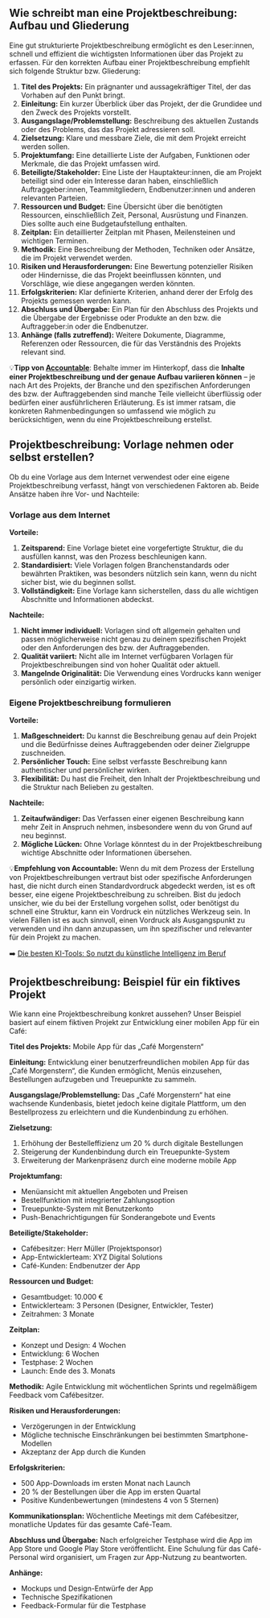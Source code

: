 ## Wie schreibt man eine Projektbeschreibung: Aufbau und Gliederung

Eine gut strukturierte Projektbeschreibung ermöglicht es den Leser:innen, schnell und effizient die wichtigsten Informationen über das Projekt zu erfassen. Für den korrekten Aufbau einer Projektbeschreibung empfiehlt sich folgende Struktur bzw. Gliederung:

1.  **Titel des Projekts:** Ein prägnanter und aussagekräftiger Titel, der das Vorhaben auf den Punkt bringt.
2.  **Einleitung:** Ein kurzer Überblick über das Projekt, der die Grundidee und den Zweck des Projekts vorstellt.
3.  **Ausgangslage/Problemstellung:** Beschreibung des aktuellen Zustands oder des Problems, das das Projekt adressieren soll.
4.  **Zielsetzung:** Klare und messbare Ziele, die mit dem Projekt erreicht werden sollen.
5.  **Projektumfang:** Eine detaillierte Liste der Aufgaben, Funktionen oder Merkmale, die das Projekt umfassen wird.
6.  **Beteiligte/Stakeholder:** Eine Liste der Hauptakteur:innen, die am Projekt beteiligt sind oder ein Interesse daran haben, einschließlich Auftraggeber:innen, Teammitgliedern, Endbenutzer:innen und anderen relevanten Parteien.
7.  **Ressourcen und Budget:** Eine Übersicht über die benötigten Ressourcen, einschließlich Zeit, Personal, Ausrüstung und Finanzen. Dies sollte auch eine Budgetaufstellung enthalten.
8.  **Zeitplan:** Ein detaillierter Zeitplan mit Phasen, Meilensteinen und wichtigen Terminen.
9.  **Methodik:** Eine Beschreibung der Methoden, Techniken oder Ansätze, die im Projekt verwendet werden.
10.  **Risiken und Herausforderungen:** Eine Bewertung potenzieller Risiken oder Hindernisse, die das Projekt beeinflussen könnten, und Vorschläge, wie diese angegangen werden könnten.
11.  **Erfolgskriterien:** Klar definierte Kriterien, anhand derer der Erfolg des Projekts gemessen werden kann.
12.  **Abschluss und Übergabe:** Ein Plan für den Abschluss des Projekts und die Übergabe der Ergebnisse oder Produkte an den bzw. die Auftraggeber:in oder die Endbenutzer.
13.  **Anhänge (falls zutreffend):** Weitere Dokumente, Diagramme, Referenzen oder Ressourcen, die für das Verständnis des Projekts relevant sind.

💡**Tipp von [Accountable](https://www.accountable.de/)**: Behalte immer im Hinterkopf, dass die **Inhalte einer Projektbeschreibung und der genaue Aufbau variieren können** – je nach Art des Projekts, der Branche und den spezifischen Anforderungen des bzw. der Auftraggebenden sind manche Teile vielleicht überflüssig oder bedürfen einer ausführlicheren Erläuterung. Es ist immer ratsam, die konkreten Rahmenbedingungen so umfassend wie möglich zu berücksichtigen, wenn du eine Projektbeschreibung erstellst.

## Projektbeschreibung: Vorlage nehmen oder selbst erstellen?

Ob du eine Vorlage aus dem Internet verwendest oder eine eigene Projektbeschreibung verfasst, hängt von verschiedenen Faktoren ab. Beide Ansätze haben ihre Vor- und Nachteile:

### Vorlage aus dem Internet

**Vorteile:**

1.  **Zeitsparend:** Eine Vorlage bietet eine vorgefertigte Struktur, die du ausfüllen kannst, was den Prozess beschleunigen kann.
2.  **Standardisiert:** Viele Vorlagen folgen Branchenstandards oder bewährten Praktiken, was besonders nützlich sein kann, wenn du nicht sicher bist, wie du beginnen sollst.
3.  **Vollständigkeit:** Eine Vorlage kann sicherstellen, dass du alle wichtigen Abschnitte und Informationen abdeckst.

**Nachteile:**

1.  **Nicht immer individuell:** Vorlagen sind oft allgemein gehalten und passen möglicherweise nicht genau zu deinem spezifischen Projekt oder den Anforderungen des bzw. der Auftraggebenden.
2.  **Qualität variiert:** Nicht alle im Internet verfügbaren Vorlagen für Projektbeschreibungen sind von hoher Qualität oder aktuell.
3.  **Mangelnde Originalität:** Die Verwendung eines Vordrucks kann weniger persönlich oder einzigartig wirken.

### Eigene Projektbeschreibung formulieren

**Vorteile:**

1.  **Maßgeschneidert:** Du kannst die Beschreibung genau auf dein Projekt und die Bedürfnisse deines Auftraggebenden oder deiner Zielgruppe zuschneiden.
2.  **Persönlicher Touch:** Eine selbst verfasste Beschreibung kann authentischer und persönlicher wirken.
3.  **Flexibilität:** Du hast die Freiheit, den Inhalt der Projektbeschreibung und die Struktur nach Belieben zu gestalten.

**Nachteile:**

1.  **Zeitaufwändiger:** Das Verfassen einer eigenen Beschreibung kann mehr Zeit in Anspruch nehmen, insbesondere wenn du von Grund auf neu beginnst.
2.  **Mögliche Lücken:** Ohne Vorlage könntest du in der Projektbeschreibung wichtige Abschnitte oder Informationen übersehen.

💡**Empfehlung von Accountable:** Wenn du mit dem Prozess der Erstellung von Projektbeschreibungen vertraut bist oder spezifische Anforderungen hast, die nicht durch einen Standardvordruck abgedeckt werden, ist es oft besser, eine eigene Projektbeschreibung zu schreiben. Bist du jedoch unsicher, wie du bei der Erstellung vorgehen sollst, oder benötigst du schnell eine Struktur, kann ein Vordruck ein nützliches Werkzeug sein. In vielen Fällen ist es auch sinnvoll, einen Vordruck als Ausgangspunkt zu verwenden und ihn dann anzupassen, um ihn spezifischer und relevanter für dein Projekt zu machen.

➡️ [Die besten KI-Tools: So nutzt du künstliche Intelligenz im Beruf](https://www.accountable.de/blog/ki-tools/)

## Projektbeschreibung: Beispiel für ein fiktives Projekt

Wie kann eine Projektbeschreibung konkret aussehen? Unser Beispiel basiert auf einem fiktiven Projekt zur Entwicklung einer mobilen App für ein Café:

**Titel des Projekts:** Mobile App für das „Café Morgenstern“

**Einleitung:** Entwicklung einer benutzerfreundlichen mobilen App für das „Café Morgenstern“, die Kunden ermöglicht, Menüs einzusehen, Bestellungen aufzugeben und Treuepunkte zu sammeln.

**Ausgangslage/Problemstellung:** Das „Café Morgenstern“ hat eine wachsende Kundenbasis, bietet jedoch keine digitale Plattform, um den Bestellprozess zu erleichtern und die Kundenbindung zu erhöhen.

**Zielsetzung:**

1.  Erhöhung der Bestelleffizienz um 20 % durch digitale Bestellungen
2.  Steigerung der Kundenbindung durch ein Treuepunkte-System
3.  Erweiterung der Markenpräsenz durch eine moderne mobile App

**Projektumfang:**

-   Menüansicht mit aktuellen Angeboten und Preisen
-   Bestellfunktion mit integrierter Zahlungsoption
-   Treuepunkte-System mit Benutzerkonto
-   Push-Benachrichtigungen für Sonderangebote und Events

**Beteiligte/Stakeholder:**

-   Cafébesitzer: Herr Müller (Projektsponsor)
-   App-Entwicklerteam: XYZ Digital Solutions
-   Café-Kunden: Endbenutzer der App

**Ressourcen und Budget:**

-   Gesamtbudget: 10.000 €
-   Entwicklerteam: 3 Personen (Designer, Entwickler, Tester)
-   Zeitrahmen: 3 Monate

**Zeitplan:**

-   Konzept und Design: 4 Wochen
-   Entwicklung: 6 Wochen
-   Testphase: 2 Wochen
-   Launch: Ende des 3. Monats

**Methodik:** Agile Entwicklung mit wöchentlichen Sprints und regelmäßigem Feedback vom Cafébesitzer.

**Risiken und Herausforderungen:**

-   Verzögerungen in der Entwicklung
-   Mögliche technische Einschränkungen bei bestimmten Smartphone-Modellen
-   Akzeptanz der App durch die Kunden

**Erfolgskriterien:**

-   500 App-Downloads im ersten Monat nach Launch
-   20 % der Bestellungen über die App im ersten Quartal
-   Positive Kundenbewertungen (mindestens 4 von 5 Sternen)

**Kommunikationsplan:** Wöchentliche Meetings mit dem Cafébesitzer, monatliche Updates für das gesamte Café-Team.

**Abschluss und Übergabe:** Nach erfolgreicher Testphase wird die App im App Store und Google Play Store veröffentlicht. Eine Schulung für das Café-Personal wird organisiert, um Fragen zur App-Nutzung zu beantworten.

**Anhänge:**

-   Mockups und Design-Entwürfe der App
-   Technische Spezifikationen
-   Feedback-Formular für die Testphase
